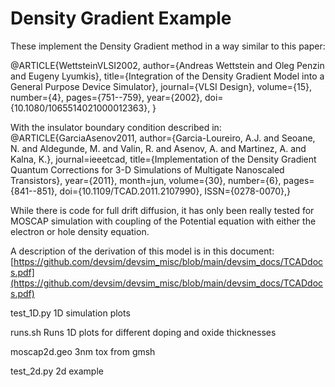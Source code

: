 # Density Gradient Example

These implement the Density Gradient method in a way similar to this paper:

@ARTICLE{WettsteinVLSI2002,
author={Andreas Wettstein and Oleg Penzin and Eugeny Lyumkis},
title={Integration of the Density Gradient Model into a General Purpose Device Simulator},
journal={VLSI Design},
volume={15},
number={4},
pages={751--759},
year={2002},
doi={10.1080/1065514021000012363},
}

With the insulator boundary condition described in:
@ARTICLE{GarciaAsenov2011,
author={Garcia-Loureiro, A.J. and Seoane, N. and Aldegunde, M. and Valin, R. and Asenov, A. and Martinez, A. and Kalna, K.},
journal=ieeetcad,
title={Implementation of the Density Gradient Quantum Corrections for 3-D Simulations of Multigate Nanoscaled Transistors},
year={2011},
month=jun,
volume={30},
number={6},
pages={841--851},
doi={10.1109/TCAD.2011.2107990},
ISSN={0278-0070},}

While there is code for full drift diffusion, it has only been really tested for MOSCAP simulation with coupling of the Potential equation with either the electron or hole density equation.

A description of the derivation of this model is in this document:
[https://github.com/devsim/devsim_misc/blob/main/devsim_docs/TCADdocs.pdf](https://github.com/devsim/devsim_misc/blob/main/devsim_docs/TCADdocs.pdf)

test_1D.py
  1D simulation plots

runs.sh
  Runs 1D plots for different doping and oxide thicknesses

moscap2d.geo
  3nm tox from gmsh

test_2d.py
  2d example

